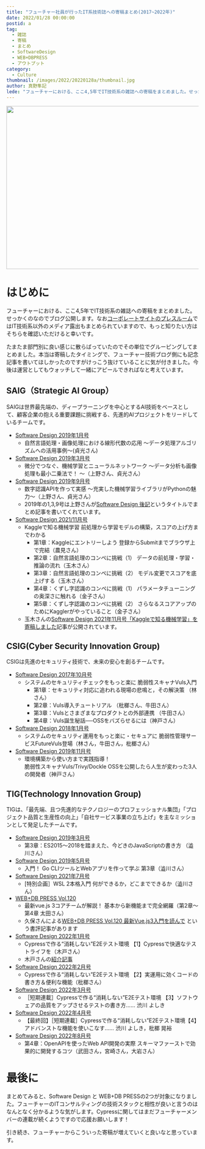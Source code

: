 ```yaml
---
title: "フューチャー社員が行ったIT系技術誌への寄稿まとめ(2017~2022年)"
date: 2022/01/28 00:00:00
postid: a
tag:
  - 雑誌
  - 寄稿
  - まとめ
  - SoftwareDesign
  - WEB+DBPRESS
  - アウトプット
category:
  - Culture
thumbnail: /images/2022/20220128a/thumbnail.jpg
author: 真野隼記
lede: "フューチャーにおける、ここ4,5年でIT技術系の雑誌への寄稿をまとめました。せっかくのなのでブログ公開します。たまたま部門別に良い感じに散らばっていたのでその単位でグルーピングしてまとめました。"
---
```


<img src="/images/2022/20220128a/kindle-ga51f96f25_640.jpg" alt="" width="640" height="426">

# はじめに

フューチャーにおける、ここ4,5年でIT技術系の雑誌への寄稿をまとめました。せっかくのなのでブログ公開します。なお[コーポレートサイトのプレスルーム](https://www.future.co.jp/press_room/media/)ではIT技術系以外のメディア露出もまとめられていますので、もっと知りたい方はそちらを確認いただけると幸いです。

たまたま部門別に良い感じに散らばっていたのでその単位でグルーピングしてまとめました。本当は寄稿したタイミングで、フューチャー技術ブログ側にも記念記事を書いてほしかったのですがけっこう抜けていることに気が付きました。今後は運営としてもウォッチして一緒にアピールできればなと考えています。

## SAIG（Strategic AI Group）

SAIGは世界最先端の、ディープラーニングを中心とするAI技術をベースとして、顧客企業の抱える重要課題に挑戦する、先進的AIプロジェクトをリードしているチームです。

* [Software Design 2019年1月号](https://gihyo.jp/magazine/SD/archive/2019/201901)
  * 自然言語処理・画像処理における線形代数の応用 ～データ処理アルゴリズムへの活用事例～(貞光さん)
* [Software Design 2019年3月号](https://gihyo.jp/magazine/SD/archive/2019/201903)
  * 微分でつなぐ、機械学習とニューラルネットワーク ～データ分析も画像処理も最小二乗法で！ ～（上野さん、貞光さん）
* [Software Design 2019年9月号](https://gihyo.jp/magazine/SD/archive/2019/201909)
  * 数字認識APIを作って実感 ～充実した機械学習ライブラリがPythonの魅力～（上野さん、貞光さん）
  * 2019年の1,3,9号は上野さんが[Software Design 後記](/articles/20191016/)というタイトルでまとめ記事を書いてくれています。
* [Software Design 2021/11月号](https://gihyo.jp/magazine/SD/archive/2021/202111)
  * Kaggleで知る機械学習 前処理から学習モデルの構築，スコアの上げ方までわかる
    * 第1章：Kaggleにエントリーしよう 登録からSubmitまでブラウザ上で完結（農見さん）
    * 第2章：自然言語処理のコンペに挑戦（1） データの前処理・学習・推論の流れ（玉木さん）
    * 第3章：自然言語処理のコンペに挑戦（2） モデル変更でスコアを底上げする（玉木さん）
    * 第4章：くずし字認識のコンペに挑戦（1） パラメータチューニングの奥深さに触れる（金子さん）
    * 第5章：くずし字認識のコンペに挑戦（2） さらなるスコアアップのためにKagglerがやっていること（金子さん）
  * 玉木さんの[Software Design 2021年11月号「Kaggleで知る機械学習」を寄稿しました](/articles/20211026b/)記事が公開されています。

## CSIG(Cyber Security Innovation Group)

CSIGは先進のセキュリティ技術で、未来の安心を創るチームです。

* [Software Design 2017年10月号](https://gihyo.jp/magazine/SD/archive/2017/201710)
  * システムのセキュリティチェックをもっと楽に 脆弱性スキャナVuls入門
    * 第1章：セキュリティ対応に追われる現場の悲鳴と，その解決策 （林さん）
    * 第2章：Vuls導入チュートリアル （枇榔さん、牛田さん）
    * 第3章：Vulsとさまざまなプロダクトとの外部連携 （牛田さん）
    * 第4章：Vuls誕生秘話──OSSをバズらせるには（神戸さん）
* [Software Design 2018年1月号](https://gihyo.jp/magazine/SD/archive/2018/201801)
  * システムのセキュリティ運用をもっと楽に・セキュアに 脆弱性管理サービスFutureVuls登場（林さん，牛田さん，枇榔さん）
* [Software Design 2019年11月号](https://gihyo.jp/magazine/SD/archive/2019/201911)
  * 環境構築から使い方まで実践指導！<br>脆弱性スキャナVuls/Trivy/Dockle OSSを公開したら人生が変わった3人の開発者（神戸さん）

## TIG(Technology Innovation Group)

TIGは、「最先端、且つ先進的なテクノロジーのプロフェッショナル集団」「プロジェクト品質と生産性の向上」「自社サービス事業の立ち上げ」を主なミッションとして発足したチームです。

* [Software Design 2019年3月号](https://gihyo.jp/magazine/SD/archive/2019/201903)
  * 第3章：ES2015～2018を踏まえた、今どきのJavaScriptの書き方 （澁川さん）
* [Software Design 2019年5月号](https://gihyo.jp/magazine/SD/archive/2019/201905)
  * 入門！ Go CLIツールとWebアプリを作って学ぶ 第3章（澁川さん）
* [Software Design 2021年7月号](https://gihyo.jp/magazine/SD/archive/2021/202107)
  * [特別企画］WSL 2本格入門 何ができるか，どこまでできるか（澁川さん）
* [WEB+DB PRESS Vol.120](https://gihyo.jp/magazine/wdpress/archive/2021/vol120)
  * 最新vue.js 3コアチームが解説！ 基本から新機能まで完全網羅（第2章～第4章 太田さん）
  * 久保さんによる[WEB+DB PRESS Vol.120 最新Vue.js3入門を読んで](/articles/20210203/) という書評記事があります
* [Software Design 2022年1月号](https://gihyo.jp/magazine/SD/archive/2022/202201)
  * Cypressで作る“消耗しない”E2Eテスト環境 【1】Cypressで快適なテストライフを（木戸さん）
  * 木戸さんの[紹介記事](/articles/20211218a/)
* [Software Design 2022年2月号](https://gihyo.jp/magazine/SD/archive/2022/202202)
  * Cypressで作る“消耗しない”E2Eテスト環境 【2】実運用に効くコードの書き方＆便利な機能（枇榔さん）
* [Software Design 2022年3月号](https://gihyo.jp/magazine/SD/archive/2022/202203)
  * ［短期連載］Cypressで作る“消耗しない”E2Eテスト環境 【3】ソフトウェアの品質をアップさせるテストの書き方…… 渋川 よしき
* [Software Design 2022年4月号](https://gihyo.jp/magazine/SD/archive/2022/202204)
  * 【最終回】［短期連載］Cypressで作る“消耗しない”E2Eテスト環境【4】アドバンストな機能を使いこなす…… 渋川 よしき，枇榔 晃裕
* [Software Design 2022年8月号](https://gihyo.jp/magazine/SD/archive/2022/202208)
  * 第4章：OpenAPIを使ったWeb API開発の実際 スキーマファーストで効果的に開発するコツ（武田さん，宮崎さん，大岩さん）

# 最後に

まとめてみると、Software Design と WEB+DB PRESSの2つが対象になりました。フューチャーのITコンサルティングの技術スタックと相性が良いと言うのはなんとなく分かるような気がします。Cypressに関してはまだフューチャーメンバーの連載が続くようですので応援お願いします！

引き続き、フューチャーからこういった寄稿が増えていくと良いなと思っています。
